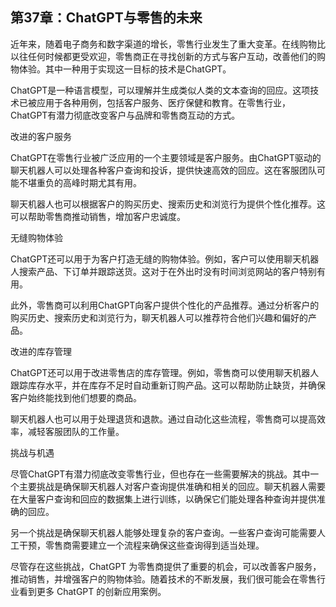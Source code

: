 ## 第37章：ChatGPT与零售的未来

近年来，随着电子商务和数字渠道的增长，零售行业发生了重大变革。在线购物比以往任何时候都更受欢迎，零售商正在寻找创新的方式与客户互动，改善他们的购物体验。其中一种用于实现这一目标的技术是ChatGPT。

ChatGPT是一种语言模型，可以理解并生成类似人类的文本查询的回应。这项技术已被应用于各种用例，包括客户服务、医疗保健和教育。在零售行业，ChatGPT有潜力彻底改变客户与品牌和零售商互动的方式。

改进的客户服务

ChatGPT在零售行业被广泛应用的一个主要领域是客户服务。由ChatGPT驱动的聊天机器人可以处理各种客户查询和投诉，提供快速高效的回应。这在客服团队可能不堪重负的高峰时期尤其有用。

聊天机器人也可以根据客户的购买历史、搜索历史和浏览行为提供个性化推荐。这可以帮助零售商推动销售，增加客户忠诚度。

无缝购物体验

ChatGPT还可以用于为客户打造无缝的购物体验。例如，客户可以使用聊天机器人搜索产品、下订单并跟踪送货。这对于在外出时没有时间浏览网站的客户特别有用。

此外，零售商可以利用ChatGPT向客户提供个性化的产品推荐。通过分析客户的购买历史、搜索历史和浏览行为，聊天机器人可以推荐符合他们兴趣和偏好的产品。

改进的库存管理

ChatGPT还可以用于改进零售店的库存管理。例如，零售商可以使用聊天机器人跟踪库存水平，并在库存不足时自动重新订购产品。这可以帮助防止缺货，并确保客户始终能找到他们想要的商品。

聊天机器人也可以用于处理退货和退款。通过自动化这些流程，零售商可以提高效率，减轻客服团队的工作量。

挑战与机遇

尽管ChatGPT有潜力彻底改变零售行业，但也存在一些需要解决的挑战。其中一个主要挑战是确保聊天机器人对客户查询提供准确和相关的回应。聊天机器人需要在大量客户查询和回应的数据集上进行训练，以确保它们能处理各种查询并提供准确的回应。

另一个挑战是确保聊天机器人能够处理复杂的客户查询。一些客户查询可能需要人工干预，零售商需要建立一个流程来确保这些查询得到适当处理。

尽管存在这些挑战，ChatGPT 为零售商提供了重要的机会，可以改善客户服务，推动销售，并增强客户的购物体验。随着技术的不断发展，我们很可能会在零售行业看到更多 ChatGPT 的创新应用案例。
